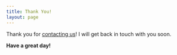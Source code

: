 ```yaml
---
title: Thank You!
layout: page
---
```

Thank you for [contacting us](https://www.signupgenius.com/go/10c0f49a4a822a5f8cf8-howtoget)! I will get back in touch with you soon.

**Have a great day!**
